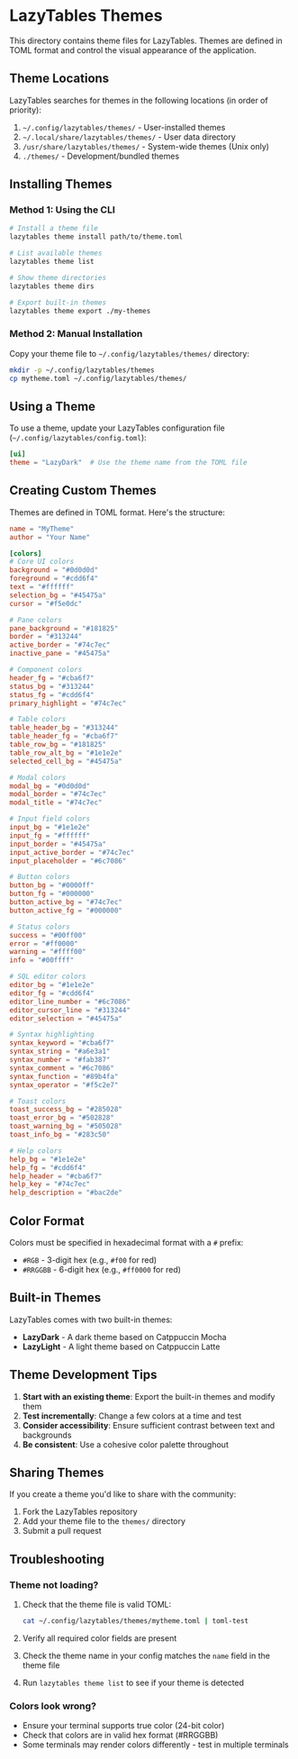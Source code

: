 # LazyTables Themes

This directory contains theme files for LazyTables. Themes are defined in TOML format and control the visual appearance of the application.

## Theme Locations

LazyTables searches for themes in the following locations (in order of priority):

1. `~/.config/lazytables/themes/` - User-installed themes
2. `~/.local/share/lazytables/themes/` - User data directory
3. `/usr/share/lazytables/themes/` - System-wide themes (Unix only)
4. `./themes/` - Development/bundled themes

## Installing Themes

### Method 1: Using the CLI

```bash
# Install a theme file
lazytables theme install path/to/theme.toml

# List available themes
lazytables theme list

# Show theme directories
lazytables theme dirs

# Export built-in themes
lazytables theme export ./my-themes
```

### Method 2: Manual Installation

Copy your theme file to `~/.config/lazytables/themes/` directory:

```bash
mkdir -p ~/.config/lazytables/themes
cp mytheme.toml ~/.config/lazytables/themes/
```

## Using a Theme

To use a theme, update your LazyTables configuration file (`~/.config/lazytables/config.toml`):

```toml
[ui]
theme = "LazyDark"  # Use the theme name from the TOML file
```

## Creating Custom Themes

Themes are defined in TOML format. Here's the structure:

```toml
name = "MyTheme"
author = "Your Name"

[colors]
# Core UI colors
background = "#0d0d0d"
foreground = "#cdd6f4"
text = "#ffffff"
selection_bg = "#45475a"
cursor = "#f5e0dc"

# Pane colors
pane_background = "#181825"
border = "#313244"
active_border = "#74c7ec"
inactive_pane = "#45475a"

# Component colors
header_fg = "#cba6f7"
status_bg = "#313244"
status_fg = "#cdd6f4"
primary_highlight = "#74c7ec"

# Table colors
table_header_bg = "#313244"
table_header_fg = "#cba6f7"
table_row_bg = "#181825"
table_row_alt_bg = "#1e1e2e"
selected_cell_bg = "#45475a"

# Modal colors
modal_bg = "#0d0d0d"
modal_border = "#74c7ec"
modal_title = "#74c7ec"

# Input field colors
input_bg = "#1e1e2e"
input_fg = "#ffffff"
input_border = "#45475a"
input_active_border = "#74c7ec"
input_placeholder = "#6c7086"

# Button colors
button_bg = "#0000ff"
button_fg = "#000000"
button_active_bg = "#74c7ec"
button_active_fg = "#000000"

# Status colors
success = "#00ff00"
error = "#ff0000"
warning = "#ffff00"
info = "#00ffff"

# SQL editor colors
editor_bg = "#1e1e2e"
editor_fg = "#cdd6f4"
editor_line_number = "#6c7086"
editor_cursor_line = "#313244"
editor_selection = "#45475a"

# Syntax highlighting
syntax_keyword = "#cba6f7"
syntax_string = "#a6e3a1"
syntax_number = "#fab387"
syntax_comment = "#6c7086"
syntax_function = "#89b4fa"
syntax_operator = "#f5c2e7"

# Toast colors
toast_success_bg = "#285028"
toast_error_bg = "#502828"
toast_warning_bg = "#505028"
toast_info_bg = "#283c50"

# Help colors
help_bg = "#1e1e2e"
help_fg = "#cdd6f4"
help_header = "#cba6f7"
help_key = "#74c7ec"
help_description = "#bac2de"
```

## Color Format

Colors must be specified in hexadecimal format with a `#` prefix:
- `#RGB` - 3-digit hex (e.g., `#f00` for red)
- `#RRGGBB` - 6-digit hex (e.g., `#ff0000` for red)

## Built-in Themes

LazyTables comes with two built-in themes:

- **LazyDark** - A dark theme based on Catppuccin Mocha
- **LazyLight** - A light theme based on Catppuccin Latte

## Theme Development Tips

1. **Start with an existing theme**: Export the built-in themes and modify them
2. **Test incrementally**: Change a few colors at a time and test
3. **Consider accessibility**: Ensure sufficient contrast between text and backgrounds
4. **Be consistent**: Use a cohesive color palette throughout

## Sharing Themes

If you create a theme you'd like to share with the community:

1. Fork the LazyTables repository
2. Add your theme file to the `themes/` directory
3. Submit a pull request

## Troubleshooting

### Theme not loading?

1. Check that the theme file is valid TOML:
   ```bash
   cat ~/.config/lazytables/themes/mytheme.toml | toml-test
   ```

2. Verify all required color fields are present

3. Check the theme name in your config matches the `name` field in the theme file

4. Run `lazytables theme list` to see if your theme is detected

### Colors look wrong?

- Ensure your terminal supports true color (24-bit color)
- Check that colors are in valid hex format (#RRGGBB)
- Some terminals may render colors differently - test in multiple terminals